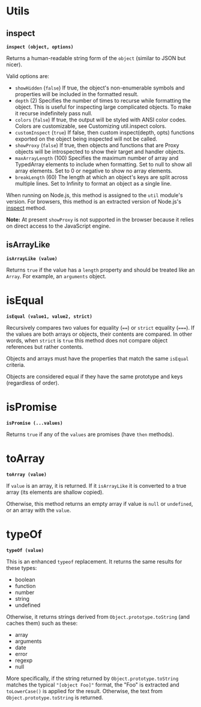 # Utils

## inspect

**`inspect (object, options)`**

Returns a human-readable string form of the `object` (similar to JSON but nicer).

Valid options are:

 - `showHidden` (`false`) If true, the object's non-enumerable symbols and properties will be included in the formatted result.
 - `depth` (2) Specifies the number of times to recurse while formatting the object. This is useful for inspecting large complicated objects. To make it recurse indefinitely pass null.
 - `colors` (`false`) If true, the output will be styled with ANSI color codes. Colors are customizable, see Customizing util.inspect colors.
 - `customInspect` (`true`) If false, then custom inspect(depth, opts) functions exported on the object being inspected will not be called.
 - `showProxy` (`false`) If true, then objects and functions that are Proxy objects will be introspected to show their target and handler objects.
 - `maxArrayLength` (100) Specifies the maximum number of array and TypedArray elements to include when formatting. Set to null to show all array elements. Set to 0 or negative to show no array elements.
 - `breakLength` (60) The length at which an object's keys are split across multiple lines. Set to Infinity to format an object as a single line.

When running on Node.js, this method is assigned to the `util` module's version. For
browsers, this method is an extracted version of Node.js's
[inspect](https://nodejs.org/api/util.html#util_util_inspect_object_options) method.

**Note:** At present `showProxy` is not supported in the browser because it relies on
direct access to the JavaScript engine.

## isArrayLike

**`isArrayLike (value)`**

Returns `true` if the value has a `length` property and should be treated like an
`Array`. For example, an `arguments` object.

# isEqual

**`isEqual (value1, value2, strict)`**

Recursively compares two values for equality (`==`) or `strict` equality (`===`). If
the values are both arrays or objects, their contents are compared. In other words,
when `strict` is `true` this method does not compare object references but rather
contents.

Objects and arrays must have the properties that match the same `isEqual` criteria.

Objects are considered equal if they have the same prototype and keys (regardless
of order).

# isPromise

**`isPromise (...values)`**

Returns `true` if any of the `values` are promises (have `then` methods).

# toArray

**`toArray (value)`**

If `value` is an array, it is returned. If it `isArrayLike` it is converted to a
true array (its elements are shallow copied).

Otherwise, this method returns an empty array if value is `null` or `undefined`, or
an array with the `value`.

# typeOf

**`typeOf (value)`**

This is an enhanced `typeof` replacement. It returns the same results for these
types:

 - boolean
 - function
 - number
 - string
 - undefined

Otherwise, it returns strings derived from `Object.prototype.toString` (and
caches them) such as these:

 - array
 - arguments
 - date
 - error
 - regexp
 - null

More specifically, if the string returned by `Object.prototype.toString` matches
the typical `"[object Foo]"` format, the "Foo" is extracted and `toLowerCase()` is
applied for the result. Otherwise, the text from `Object.prototype.toString` is
returned.

